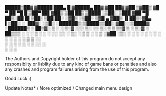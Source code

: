   █████▒██▓    ▓█████  ███▄    █ ▓█████▄  ██▓   ▓██   ██▓
▓██   ▒▓██▒    ▓█   ▀  ██ ▀█   █ ▒██▀ ██▌▓██▒    ▒██  ██▒
▒████ ░▒██░    ▒███   ▓██  ▀█ ██▒░██   █▌▒██░     ▒██ ██░
░▓█▒  ░▒██░    ▒▓█  ▄ ▓██▒  ▐▌██▒░▓█▄   ▌▒██░     ░ ▐██▓░
░▒█░   ░██████▒░▒████▒▒██░   ▓██░░▒████▓ ░██████▒ ░ ██▒▓░
 ▒ ░   ░ ▒░▓  ░░░ ▒░ ░░ ▒░   ▒ ▒  ▒▒▓  ▒ ░ ▒░▓  ░  ██▒▒▒ 
 ░     ░ ░ ▒  ░ ░ ░  ░░ ░░   ░ ▒░ ░ ▒  ▒ ░ ░ ▒  ░▓██ ░▒░ 
 ░ ░     ░ ░      ░      ░   ░ ░  ░ ░  ░   ░ ░   ▒ ▒ ░░  
           ░  ░   ░  ░         ░    ░        ░  ░░ ░     
                                  ░              ░ ░               


The Authors and Copyright holder of this program do not accept any responsiblity
or liablity due to any kind of game bans or penalties and also any crashes 
and program failures arising from the use of this program.


Good Luck :)


Update Notes*
/ More optimized
/ Changed main menu design

